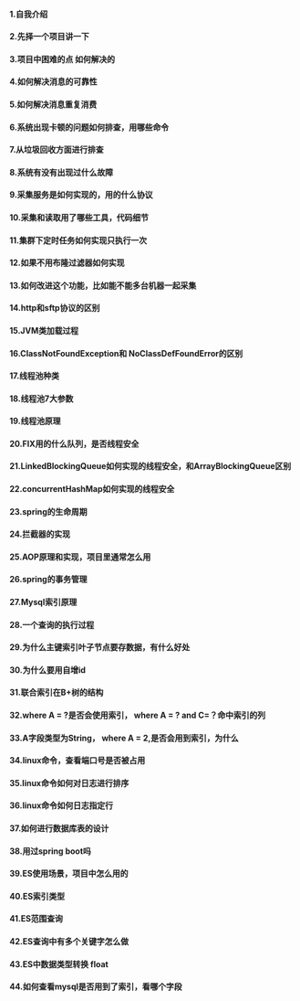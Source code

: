 #### 1.自我介绍
#### 2.先择一个项目讲一下
#### 3.项目中困难的点  如何解决的
#### 4.如何解决消息的可靠性
#### 5.如何解决消息重复消费
#### 6.系统出现卡顿的问题如何排查，用哪些命令
#### 7.从垃圾回收方面进行排查
#### 8.系统有没有出现过什么故障
#### 9.采集服务是如何实现的，用的什么协议
#### 10.采集和读取用了哪些工具，代码细节
#### 11.集群下定时任务如何实现只执行一次
#### 12.如果不用布隆过滤器如何实现
#### 13.如何改进这个功能，比如能不能多台机器一起采集
#### 14.http和sftp协议的区别
#### 15.JVM类加载过程
#### 16.ClassNotFoundException和 NoClassDefFoundError的区别
#### 17.线程池种类
#### 18.线程池7大参数
#### 19.线程池原理
#### 20.FIX用的什么队列，是否线程安全
#### 21.LinkedBlockingQueue如何实现的线程安全，和ArrayBlockingQueue区别
#### 22.concurrentHashMap如何实现的线程安全
#### 23.spring的生命周期
#### 24.拦截器的实现
#### 25.AOP原理和实现，项目里通常怎么用
#### 26.spring的事务管理
#### 27.Mysql索引原理
#### 28.一个查询的执行过程
#### 29.为什么主键索引叶子节点要存数据，有什么好处
#### 30.为什么要用自增id
#### 31.联合索引在B+树的结构
#### 32.where A = ?是否会使用索引， where A = ? and C=？命中索引的列
#### 33.A字段类型为String， where A = 2,是否会用到索引，为什么
#### 34.linux命令，查看端口号是否被占用
#### 35.linux命令如何对日志进行排序
#### 36.linux命令如何日志指定行
#### 37.如何进行数据库表的设计
#### 38.用过spring boot吗
#### 39.ES使用场景，项目中怎么用的
#### 40.ES索引类型
#### 41.ES范围查询
#### 42.ES查询中有多个关键字怎么做
#### 43.ES中数据类型转换 float
#### 44.如何查看mysql是否用到了索引，看哪个字段
